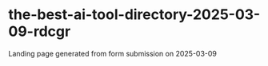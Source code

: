 # the-best-ai-tool-directory-2025-03-09-rdcgr
Landing page generated from form submission on 2025-03-09
